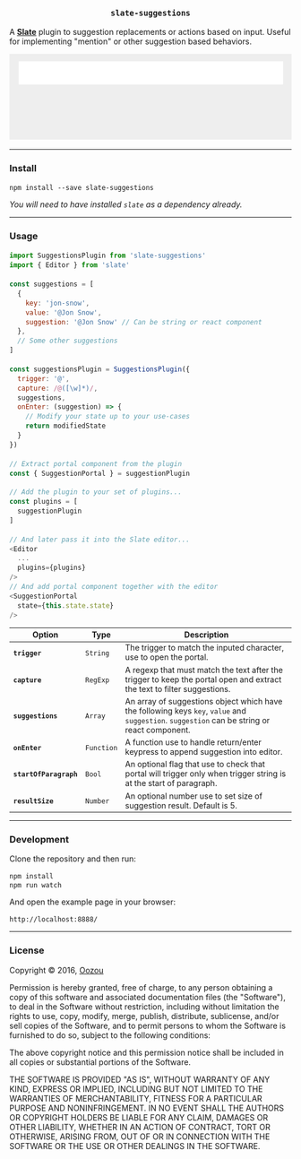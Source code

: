 
<h3 align="center"><code>slate-suggestions</code></h3>

A [**Slate**](https://github.com/ianstormtaylor/slate) plugin to suggestion replacements or actions based on input. Useful for implementing "mention" or other suggestion based behaviors.

![](./example/demo.gif)

---

### Install

```
npm install --save slate-suggestions
```

_You will need to have installed `slate` as a dependency already._

---

### Usage

```js
import SuggestionsPlugin from 'slate-suggestions'
import { Editor } from 'slate'

const suggestions = [
  {
    key: 'jon-snow',
    value: '@Jon Snow',
    suggestion: '@Jon Snow' // Can be string or react component
  },
  // Some other suggestions
]

const suggestionsPlugin = SuggestionsPlugin({
  trigger: '@',
  capture: /@([\w]*)/,
  suggestions,
  onEnter: (suggestion) => {
    // Modify your state up to your use-cases
    return modifiedState
  }
})

// Extract portal component from the plugin
const { SuggestionPortal } = suggestionPlugin

// Add the plugin to your set of plugins...
const plugins = [
  suggestionPlugin
]

// And later pass it into the Slate editor...
<Editor
  ...
  plugins={plugins}
/>
// And add portal component together with the editor
<SuggestionPortal
  state={this.state.state}
/>
```

Option | Type | Description
--- | --- | ---
**`trigger`** | `String` | The trigger to match the inputed character, use to open the portal.
**`capture`** | `RegExp` | A regexp that must match the text after the trigger to keep the portal open and extract the text to filter suggestions.
**`suggestions`** | `Array` | An array of suggestions object which have the following keys `key`, `value` and `suggestion`. `suggestion` can be string or react component.
**`onEnter`** | `Function` | A function use to handle return/enter keypress to append suggestion into editor.
**`startOfParagraph`** | `Bool` | An optional flag that use to check that portal will trigger only when trigger string is at the start of paragraph.
**`resultSize`** | `Number` | An optional number use to set size of suggestion result. Default is 5.

---

### Development

Clone the repository and then run:

```
npm install
npm run watch
```

And open the example page in your browser:

```
http://localhost:8888/
```

---

### License

Copyright &copy; 2016, [Oozou](http://oozou.com)

Permission is hereby granted, free of charge, to any person obtaining a copy of this software and associated documentation files (the "Software"), to deal in the Software without restriction, including without limitation the rights to use, copy, modify, merge, publish, distribute, sublicense, and/or sell copies of the Software, and to permit persons to whom the Software is furnished to do so, subject to the following conditions:

The above copyright notice and this permission notice shall be included in all copies or substantial portions of the Software.

THE SOFTWARE IS PROVIDED "AS IS", WITHOUT WARRANTY OF ANY KIND, EXPRESS OR IMPLIED, INCLUDING BUT NOT LIMITED TO THE WARRANTIES OF MERCHANTABILITY, FITNESS FOR A PARTICULAR PURPOSE AND NONINFRINGEMENT. IN NO EVENT SHALL THE AUTHORS OR COPYRIGHT HOLDERS BE LIABLE FOR ANY CLAIM, DAMAGES OR OTHER LIABILITY, WHETHER IN AN ACTION OF CONTRACT, TORT OR OTHERWISE, ARISING FROM, OUT OF OR IN CONNECTION WITH THE SOFTWARE OR THE USE OR OTHER DEALINGS IN THE SOFTWARE.
